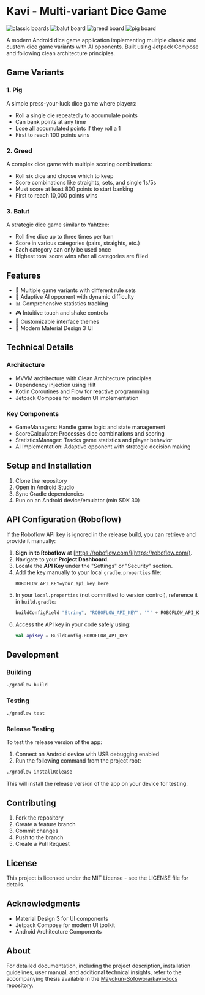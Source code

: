 # Kavi - Multi-variant Dice Game
![classic boards](https://github.com/user-attachments/assets/ed995789-e23b-441b-a128-05c2a9f64f8f) ![balut board](https://github.com/user-attachments/assets/fa2d1da7-56fc-442f-b002-55c76ef40208) ![greed board](https://github.com/user-attachments/assets/e118826f-6be8-4fdd-b0b1-1add523a49bc) ![pig board](https://github.com/user-attachments/assets/ecd50679-990b-424b-9a5c-5f944457f7ff)

A modern Android dice game application implementing multiple classic and custom dice game variants with AI opponents. Built using Jetpack Compose and following clean architecture principles.

## Game Variants

### 1. Pig
A simple press-your-luck dice game where players:
- Roll a single die repeatedly to accumulate points
- Can bank points at any time
- Lose all accumulated points if they roll a 1
- First to reach 100 points wins

### 2. Greed
A complex dice game with multiple scoring combinations:
- Roll six dice and choose which to keep
- Score combinations like straights, sets, and single 1s/5s
- Must score at least 800 points to start banking
- First to reach 10,000 points wins

### 3. Balut
A strategic dice game similar to Yahtzee:
- Roll five dice up to three times per turn
- Score in various categories (pairs, straights, etc.)
- Each category can only be used once
- Highest total score wins after all categories are filled

## Features

- 🎲 Multiple game variants with different rule sets
- 🤖 Adaptive AI opponent with dynamic difficulty
- 📊 Comprehensive statistics tracking
- 🎮 Intuitive touch and shake controls
- 🌟 Customizable interface themes
- 📱 Modern Material Design 3 UI

## Technical Details

### Architecture
- MVVM architecture with Clean Architecture principles
- Dependency injection using Hilt
- Kotlin Coroutines and Flow for reactive programming
- Jetpack Compose for modern UI implementation

### Key Components
- GameManagers: Handle game logic and state management
- ScoreCalculator: Processes dice combinations and scoring
- StatisticsManager: Tracks game statistics and player behavior
- AI Implementation: Adaptive opponent with strategic decision making

## Setup and Installation

1. Clone the repository
2. Open in Android Studio
3. Sync Gradle dependencies
4. Run on an Android device/emulator (min SDK 30)

## API Configuration (Roboflow)

If the Roboflow API key is ignored in the release build, you can retrieve and provide it manually:

1. **Sign in to Roboflow** at [https://roboflow.com/](https://roboflow.com/).
2. Navigate to your **Project Dashboard**.
3. Locate the **API Key** under the "Settings" or "Security" section.
4. Add the key manually to your local `gradle.properties` file:
   ```properties
   ROBOFLOW_API_KEY=your_api_key_here
   ```
5. In your `local.properties` (not committed to version control), reference it in `build.gradle`:
   ```gradle
   buildConfigField "String", "ROBOFLOW_API_KEY", '"' + ROBOFLOW_API_KEY + '"'
   ```
6. Access the API key in your code safely using:
   ```kotlin
   val apiKey = BuildConfig.ROBOFLOW_API_KEY
   ```

## Development

### Building
```bash
./gradlew build
```

### Testing
```bash
./gradlew test
```

### Release Testing
To test the release version of the app:
1. Connect an Android device with USB debugging enabled
2. Run the following command from the project root:
```bash
./gradlew installRelease
```
This will install the release version of the app on your device for testing.

## Contributing

1. Fork the repository
2. Create a feature branch
3. Commit changes
4. Push to the branch
5. Create a Pull Request

## License

This project is licensed under the MIT License - see the LICENSE file for details.

## Acknowledgments

- Material Design 3 for UI components
- Jetpack Compose for modern UI toolkit
- Android Architecture Components

## About
For detailed documentation, including the project description, installation guidelines, user manual, and additional technical insights, refer to the accompanying thesis available in the [Mayokun-Sofowora/kavi-docs](https://github.com/Mayokun-Sofowora/kavi-docs) repository.

